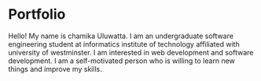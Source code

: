 # Portfolio
Hello! My name is chamika Uluwatta. I am an undergraduate software engineering student at informatics institute of technology affiliated with university of westminster. I am interested in web development and software development. I am a self-motivated person who is willing to learn new things and improve my skills.
